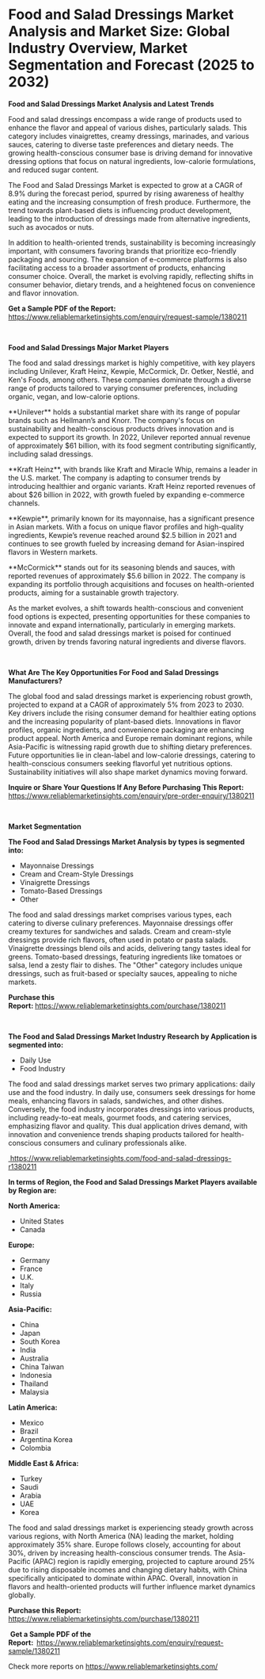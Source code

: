 <p><h1>Food and Salad Dressings Market Analysis and Market Size: Global Industry Overview, Market Segmentation and Forecast (2025 to 2032)</h1></p><p><strong>Food and Salad Dressings Market Analysis and Latest Trends</strong></p>
<p><p>Food and salad dressings encompass a wide range of products used to enhance the flavor and appeal of various dishes, particularly salads. This category includes vinaigrettes, creamy dressings, marinades, and various sauces, catering to diverse taste preferences and dietary needs. The growing health-conscious consumer base is driving demand for innovative dressing options that focus on natural ingredients, low-calorie formulations, and reduced sugar content.</p><p>The Food and Salad Dressings Market is expected to grow at a CAGR of 8.9% during the forecast period, spurred by rising awareness of healthy eating and the increasing consumption of fresh produce. Furthermore, the trend towards plant-based diets is influencing product development, leading to the introduction of dressings made from alternative ingredients, such as avocados or nuts.</p><p>In addition to health-oriented trends, sustainability is becoming increasingly important, with consumers favoring brands that prioritize eco-friendly packaging and sourcing. The expansion of e-commerce platforms is also facilitating access to a broader assortment of products, enhancing consumer choice. Overall, the market is evolving rapidly, reflecting shifts in consumer behavior, dietary trends, and a heightened focus on convenience and flavor innovation.</p></p>
<p><strong>Get a Sample PDF of the Report:&nbsp;</strong> <a href="https://www.reliablemarketinsights.com/enquiry/request-sample/1380211?utm_campaign=2282&utm_medium=2&utm_source=Github&utm_content=ia&utm_term=14022025&utm_id=food-and-salad-dressings">https://www.reliablemarketinsights.com/enquiry/request-sample/1380211</a></p>
<p>&nbsp;</p>
<p><strong>Food and Salad Dressings Major Market Players</strong></p>
<p><p>The food and salad dressings market is highly competitive, with key players including Unilever, Kraft Heinz, Kewpie, McCormick, Dr. Oetker, Nestlé, and Ken's Foods, among others. These companies dominate through a diverse range of products tailored to varying consumer preferences, including organic, vegan, and low-calorie options.</p><p>**Unilever** holds a substantial market share with its range of popular brands such as Hellmann’s and Knorr. The company's focus on sustainability and health-conscious products drives innovation and is expected to support its growth. In 2022, Unilever reported annual revenue of approximately $61 billion, with its food segment contributing significantly, including salad dressings.</p><p>**Kraft Heinz**, with brands like Kraft and Miracle Whip, remains a leader in the U.S. market. The company is adapting to consumer trends by introducing healthier and organic variants. Kraft Heinz reported revenues of about $26 billion in 2022, with growth fueled by expanding e-commerce channels.</p><p>**Kewpie**, primarily known for its mayonnaise, has a significant presence in Asian markets. With a focus on unique flavor profiles and high-quality ingredients, Kewpie’s revenue reached around $2.5 billion in 2021 and continues to see growth fueled by increasing demand for Asian-inspired flavors in Western markets.</p><p>**McCormick** stands out for its seasoning blends and sauces, with reported revenues of approximately $5.6 billion in 2022. The company is expanding its portfolio through acquisitions and focuses on health-oriented products, aiming for a sustainable growth trajectory.</p><p>As the market evolves, a shift towards health-conscious and convenient food options is expected, presenting opportunities for these companies to innovate and expand internationally, particularly in emerging markets. Overall, the food and salad dressings market is poised for continued growth, driven by trends favoring natural ingredients and diverse flavors.</p></p>
<p>&nbsp;</p>
<p><strong>What Are The Key Opportunities For Food and Salad Dressings Manufacturers?</strong></p>
<p><p>The global food and salad dressings market is experiencing robust growth, projected to expand at a CAGR of approximately 5% from 2023 to 2030. Key drivers include the rising consumer demand for healthier eating options and the increasing popularity of plant-based diets. Innovations in flavor profiles, organic ingredients, and convenience packaging are enhancing product appeal. North America and Europe remain dominant regions, while Asia-Pacific is witnessing rapid growth due to shifting dietary preferences. Future opportunities lie in clean-label and low-calorie dressings, catering to health-conscious consumers seeking flavorful yet nutritious options. Sustainability initiatives will also shape market dynamics moving forward.</p></p>
<p><strong>Inquire or Share Your Questions If Any Before Purchasing This Report:</strong> <a href="https://www.reliablemarketinsights.com/enquiry/pre-order-enquiry/1380211?utm_campaign=2282&utm_medium=2&utm_source=Github&utm_content=ia&utm_term=14022025&utm_id=food-and-salad-dressings">https://www.reliablemarketinsights.com/enquiry/pre-order-enquiry/1380211</a></p>
<p>&nbsp;</p>
<p><strong>Market Segmentation</strong></p>
<p><strong>The Food and Salad Dressings Market Analysis by types is segmented into:</strong></p>
<p><ul><li>Mayonnaise Dressings</li><li>Cream and Cream-Style Dressings</li><li>Vinaigrette Dressings</li><li>Tomato-Based Dressings</li><li>Other</li></ul></p>
<p><p>The food and salad dressings market comprises various types, each catering to diverse culinary preferences. Mayonnaise dressings offer creamy textures for sandwiches and salads. Cream and cream-style dressings provide rich flavors, often used in potato or pasta salads. Vinaigrette dressings blend oils and acids, delivering tangy tastes ideal for greens. Tomato-based dressings, featuring ingredients like tomatoes or salsa, lend a zesty flair to dishes. The "Other" category includes unique dressings, such as fruit-based or specialty sauces, appealing to niche markets.</p></p>
<p><strong>Purchase this Report:&nbsp;</strong><a href="https://www.reliablemarketinsights.com/purchase/1380211?utm_campaign=2282&utm_medium=2&utm_source=Github&utm_content=ia&utm_term=14022025&utm_id=food-and-salad-dressings">https://www.reliablemarketinsights.com/purchase/1380211</a></p>
<p>&nbsp;</p>
<p><strong>The Food and Salad Dressings Market Industry Research by Application is segmented into:</strong></p>
<p><ul><li>Daily Use</li><li>Food Industry</li></ul></p>
<p><p>The food and salad dressings market serves two primary applications: daily use and the food industry. In daily use, consumers seek dressings for home meals, enhancing flavors in salads, sandwiches, and other dishes. Conversely, the food industry incorporates dressings into various products, including ready-to-eat meals, gourmet foods, and catering services, emphasizing flavor and quality. This dual application drives demand, with innovation and convenience trends shaping products tailored for health-conscious consumers and culinary professionals alike.</p></p>
<p><a href="https://www.reliablemarketinsights.com/food-and-salad-dressings-r1380211?utm_campaign=2282&utm_medium=2&utm_source=Github&utm_content=ia&utm_term=14022025&utm_id=food-and-salad-dressings">&nbsp;https://www.reliablemarketinsights.com/food-and-salad-dressings-r1380211</a></p>
<p><strong>In terms of Region, the Food and Salad Dressings Market Players available by Region are:</strong></p>
<p>
    <p> <strong> North America: </strong>
        <ul>
            <li>United States</li>
            <li>Canada</li>
        </ul>
        </p> 
    <p> <strong> Europe: </strong>
        <ul>
            <li>Germany</li>
            <li>France</li>
            <li>U.K.</li>
            <li>Italy</li>
            <li>Russia</li>
        </ul>
        </p> 
    <p> <strong> Asia-Pacific: </strong>
        <ul>
            <li>China</li>
            <li>Japan</li>
            <li>South Korea</li>
            <li>India</li>
            <li>Australia</li>
            <li>China Taiwan</li>
            <li>Indonesia</li>
            <li>Thailand</li>
            <li>Malaysia</li>
        </ul>
        </p> 
    <p> <strong> Latin America: </strong>
        <ul>
            <li>Mexico</li>
            <li>Brazil</li>
            <li>Argentina Korea</li>
            <li>Colombia</li>
        </ul>
        </p> 
    <p> <strong> Middle East & Africa: </strong>
        <ul>
            <li>Turkey</li>
            <li>Saudi</li>
            <li>Arabia</li>
            <li>UAE</li>
            <li>Korea</li>
        </ul>
    </p>
    </p>
<p><p>The food and salad dressings market is experiencing steady growth across various regions, with North America (NA) leading the market, holding approximately 35% share. Europe follows closely, accounting for about 30%, driven by increasing health-conscious consumer trends. The Asia-Pacific (APAC) region is rapidly emerging, projected to capture around 25% due to rising disposable incomes and changing dietary habits, with China specifically anticipated to dominate within APAC. Overall, innovation in flavors and health-oriented products will further influence market dynamics globally.</p></p>
<p><strong>Purchase this Report: </strong><a href="https://www.reliablemarketinsights.com/purchase/1380211?utm_campaign=2282&utm_medium=2&utm_source=Github&utm_content=ia&utm_term=14022025&utm_id=food-and-salad-dressings">https://www.reliablemarketinsights.com/purchase/1380211</a></p>
<p>&nbsp;<strong>Get a Sample PDF of the Report:&nbsp;&nbsp;</strong><a href="https://www.reliablemarketinsights.com/enquiry/request-sample/1380211?utm_campaign=2282&utm_medium=2&utm_source=Github&utm_content=ia&utm_term=14022025&utm_id=food-and-salad-dressings">https://www.reliablemarketinsights.com/enquiry/request-sample/1380211</a></p>
<p><strong></strong></p>
<p>Check more reports on <a href="https://www.reliablemarketinsights.com/?utm_campaign=2282&utm_medium=2&utm_source=Github&utm_content=ia&utm_term=14022025&utm_id=food-and-salad-dressings">https://www.reliablemarketinsights.com/</a></p>